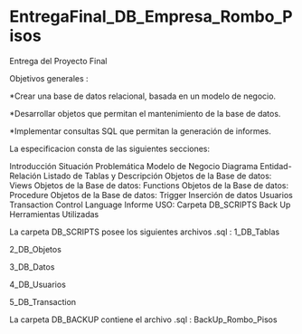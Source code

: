 # EntregaFinal_DB_Empresa_Rombo_Pisos
Entrega del Proyecto Final


Objetivos generales :

*Crear una base de datos relacional, basada en un modelo de negocio.

*Desarrollar objetos que permitan el mantenimiento de la base de datos.

*Implementar consultas SQL que permitan la generación de informes.


La especificacion consta de las siguientes secciones:

Introducción 
Situación Problemática 
Modelo de Negocio 
Diagrama Entidad-Relación 
Listado de Tablas y Descripción 
Objetos de la Base de datos: Views 
Objetos de la Base de datos: Functions 
Objetos de la Base de datos: Procedure 
Objetos de la Base de datos: Trigger 
Inserción de datos 
Usuarios 
Transaction Control Language
Informe 
USO: Carpeta DB_SCRIPTS 
Back Up 
Herramientas Utilizadas 

La carpeta DB_SCRIPTS posee los siguientes archivos .sql :
1_DB_Tablas

2_DB_Objetos

3_DB_Datos

4_DB_Usuarios

5_DB_Transaction

La carpeta DB_BACKUP contiene el archivo .sql :
BackUp_Rombo_Pisos
